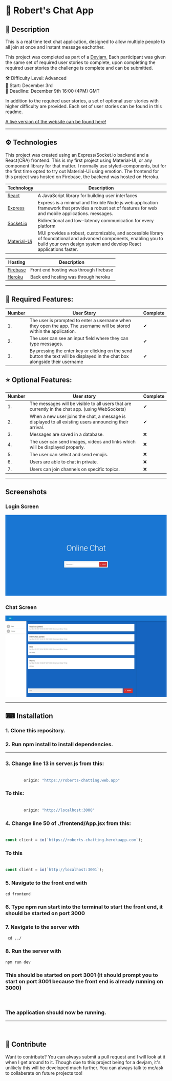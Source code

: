 # 📮 Robert's Chat App 



## 📝 Description
This is a real time text chat application, designed to allow multiple people to all join at once and instant message eachother.

This project was completed as part of a [Devjam.](https://discord.com/invite/nZBxGEudY6) Each participant was given the same set of required user stories to complete, upon completing the required user stories the challenge is complete and can be submitted. 

🛠️ Difficulty Level: Advanced <br/>
📅 Start: December 3rd <br/>
📅 Deadline: December 9th 16:00 (4PM) GMT

In addition to the required user stories, a set of optional user stories with higher difficulty are provided. Each set of user stories can be found in this readme.

[A live version of the website can be found here!](https://roberts-chatting.web.app/)

<hr>

## ⚙ Technologies

 This project was created using an Express/Socket.io backend and a React(CRA) frontend. This is my first project using Material-UI, or any component library for that matter. I normally use styled-components, but for the first time opted to try out Material-Ui using emotion. The frontend for this project was hosted on Firebase, the backend was hosted on Heroku.

|Technology  | Description                                                                                                                  |		  
|------------|------------------------------------------------------------------------------------------------------------------------------|
| [React](https://reactjs.org/)      | A JavaScript library for building user interfaces         |
| [Express](https://expressjs.com/)    | Express is a minimal and flexible Node.js web application framework that provides a robust set of features for web and mobile applications. messages.                                                                |	
| [Socket.io](https://socket.io)  | Bidirectional and low-latency communication for every platform |	
| [Material-Ui](https://mui.com/)| MUI provides a robust, customizable, and accessible library of foundational and advanced components, enabling you to build your own design system and develop React applications faster. |	

| Hosting  | Description                                                           |	
|------------|------------------------------------------------------------------------------------------------------------------------------|
| [Firebase](https://firebase.google.com/)| Front end hosting was through firebase |	
| [Heroku](https://dashboard.heroku.com/)| Back end hosting was through heroku |	

<hr>

## 📔  Required Features:

|Number| User Story                                                                                                                   |Complete|
|----  |------------------------------------------------------------------------------------------------------------------------------|--------|
| 1.   | The user is prompted to enter a username when they open the app. The username will be stored within the application.         |	✔	   |
| 2.   | The user can see an input field where they can type messages.                                                                |	✔	   |
| 3.   | By pressing the enter key or clicking on the send button the text will be displayed in the chat box alongside their username |	✔	   |



## ⭐ Optional Features: 

|Number|User story                                                                                            |Complete|
|----|--------------------------------------------------------------------------------------------------------|--------|
| 1. | The messages will be visible to all users that are currently in the chat app. (using WebSockets)       |	✔	   |
| 2. | When a new user joins the chat, a message is displayed to all existing users announcing their arrival. |	✔	   |
| 3. | Messages are saved in a database.                                                                      |	❌	  |
| 4. | The user can send images, videos and links which will be displayed properly.                           |	❌     |
| 5. | The user can select and send emojis.                                                                   |	❌     |
| 6. | Users are able to chat in private.                                                                     |	❌     |
| 7. | Users can join channels on specific topics.                                                            | ❌     |

<hr>

## Screenshots

### Login Screen
![Login Screen](https://raw.githubusercontent.com/IAmRobertJeffrey/chat-app/main/images/loginScreen.jpg?raw=true)


### Chat Screen
![Chat Screen](https://raw.githubusercontent.com/IAmRobertJeffrey/chat-app/main/images/chatScreen.JPG?raw=true)

<hr>

## ⌨ Installation

### 1. Clone this repository.

### 2. Run npm install to install dependencies.
<hr/>

### 3. Change line 13 in server.js from this:
```javascript

		origin: "https://roberts-chatting.web.app"		
```
### To this:
```javascript

		origin: "http://localhost:3000"		
```
### 4. Change line 50 of ./frontend/App.jsx from this:
```javascript

const client = io(`https://roberts-chatting.herokuapp.com`);
```
### To this
```javascript

const client = io(`http://localhost:3001`);
```

### 5. Navigate to the front end with 
```
cd frontend
```

### 6. Type npm run start into the terminal to start the front end, it should be started on port 3000

### 7. Navigate to the server with
```
 cd ../
 ```

 ### 8. Run the server with 
 ```
 npm run dev
 ```
 ### This should be started on port 3001 (it should prompt you to start on port 3001 because the front end is already running on 3000)

<br>

  ### The application should now be running.
<hr/>


<br>

## 🚀 Contribute

Want to contribute? You can always submit a pull request and I will look at it when I get around to it. Though due to this project being for a devjam, it's unlikely this will be developed much further. You can always talk to me/ask to collaberate on future projects too!  


